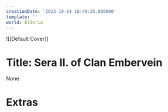 ```yaml
---
creationDate: '2023-10-14 18:49:25.000000'
template: ''
world: Eldoria
---
```

![[Default Cover]]

# Title: Sera II. of Clan Embervein

None

# Extras

